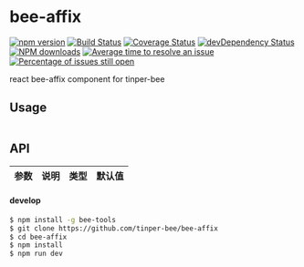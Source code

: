 # bee-affix

[![npm version](https://img.shields.io/npm/v/bee-affix.svg)](https://www.npmjs.com/package/bee-affix)
[![Build Status](https://img.shields.io/travis/tinper-bee/bee-affix/master.svg)](https://travis-ci.org/tinper-bee/bee-affix)
[![Coverage Status](https://coveralls.io/repos/github/tinper-bee/bee-affix/badge.svg?branch=master)](https://coveralls.io/github/tinper-bee/bee-affix?branch=master)
[![devDependency Status](https://img.shields.io/david/dev/tinper-bee/bee-affix.svg)](https://david-dm.org/tinper-bee/bee-affix#info=devDependencies)
[![NPM downloads](http://img.shields.io/npm/dm/bee-affix.svg?style=flat)](https://npmjs.org/package/bee-affix)
[![Average time to resolve an issue](http://isitmaintained.com/badge/resolution/tinper-bee/bee-affix.svg)](http://isitmaintained.com/project/tinper-bee/bee-affix "Average time to resolve an issue")
[![Percentage of issues still open](http://isitmaintained.com/badge/open/tinper-bee/bee-affix.svg)](http://isitmaintained.com/project/tinper-bee/bee-affix "Percentage of issues still open")



react bee-affix component for tinper-bee


## Usage

```js


```



## API

|参数|说明|类型|默认值|
|:--|:---:|:--:|---:|

#### develop

```sh
$ npm install -g bee-tools
$ git clone https://github.com/tinper-bee/bee-affix
$ cd bee-affix
$ npm install
$ npm run dev
```
